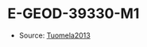 <a name="material" />

# E-GEOD-39330-M1
<script type="application/ld+json">
  {
    "@context": "https://schema.org/",
    "@type": "ChemicalSubstance",
    "http://purl.org/dc/terms/conformsTo":
      {
        "@type": "CreativeWork",
        "@id": "https://bioschemas.org/profiles/ChemicalSubstance/0.4-RELEASE/"
      },
    "@id": "https://egonw.github.io/nanowiki/nanowiki426.html#material",
    "name": "E-GEOD-39330-M1",
    "sameAs": "http://127.0.0.1/mediawiki/index.php/Special:URIResolver/E-2DGEOD-2D39330-2DM1"
  }
</script>


* Source: [Tuomela2013](Tuomela2013.md)
